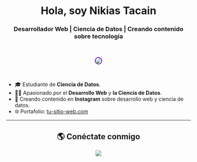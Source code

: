 <h1 align="center">Hola, soy Nikias Tacain</h1>

<h3 align="center">Desarrollador Web | Ciencia de Datos | Creando contenido sobre tecnología</h3>

<br>

<p align="center">
  <img align="center" src="https://tenor.com/es/view/hello-world-animation-hello-coding-gif-1378121840400141809" style="border-radius: 15px; border: 2px solid #6a0dad;"/>
</p>

<br>

- 🎓 Estudiante de **Ciencia de Datos**.  
- 👨‍💻 Apasionado por el **Desarrollo Web** y **la Ciencia de Datos**.  
- 🚀 Creando contenido en **Instagram** sobre desarrollo web y ciencia de datos.  
- 🌐 Portafolio: [tu-sitio-web.com](https://tu-sitio-web.com)  

---

<h2 align="center">🌎 Conéctate conmigo</h2>
<p align="center">
  <a href="https://www.linkedin.com/in/nikiastacain/">
    <img src="https://img.shields.io/badge/LinkedIn-0077B5?style=for-the-badge&logo=linkedin&logoColor=white"/>
  </a>
</p>


